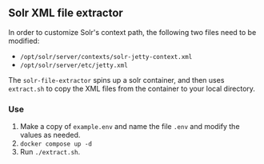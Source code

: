 ## Solr XML file extractor

In order to customize Solr's context path, the following two files need to be modified:
- `/opt/solr/server/contexts/solr-jetty-context.xml`
- `/opt/solr/server/etc/jetty.xml`

The `solr-file-extractor` spins up a solr container, and then uses `extract.sh` to copy the XML files from the container to your local directory.

### Use

1. Make a copy of `example.env` and name the file `.env` and modify the values as needed.
2. `docker compose up -d`
3. Run `./extract.sh`.
